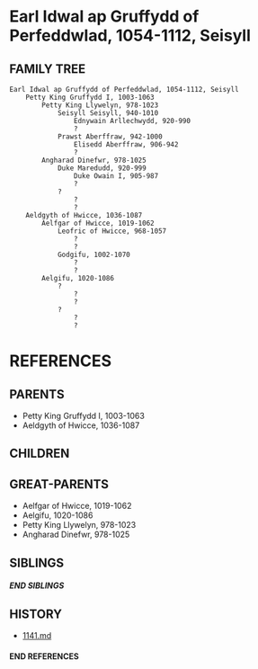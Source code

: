# Earl Idwal ap Gruffydd of Perfeddwlad, 1054-1112, Seisyll

## FAMILY TREE
```
Earl Idwal ap Gruffydd of Perfeddwlad, 1054-1112, Seisyll
    Petty King Gruffydd I, 1003-1063
        Petty King Llywelyn, 978-1023
            Seisyll Seisyll, 940-1010
                Ednywain Arllechwydd, 920-990
                ?
            Prawst Aberffraw, 942-1000
                Elisedd Aberffraw, 906-942
                ?
        Angharad Dinefwr, 978-1025
            Duke Maredudd, 920-999
                Duke Owain I, 905-987
                ?
            ?
                ?
                ?
    Aeldgyth of Hwicce, 1036-1087
        Aelfgar of Hwicce, 1019-1062
            Leofric of Hwicce, 968-1057
                ?
                ?
            Godgifu, 1002-1070
                ?
                ?
        Aelgifu, 1020-1086
            ?
                ?
                ?
            ?
                ?
                ?
```


# REFERENCES

## PARENTS 
* Petty King Gruffydd I, 1003-1063
* Aeldgyth of Hwicce, 1036-1087

## CHILDREN 


## GREAT-PARENTS 
* Aelfgar of Hwicce, 1019-1062
* Aelgifu, 1020-1086
* Petty King Llywelyn, 978-1023
* Angharad Dinefwr, 978-1025

## SIBLINGS

##### END SIBLINGS  
## HISTORY
* [1141.md](../h/1141.md)

#### END REFERENCES
